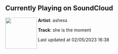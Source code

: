 ## Currently Playing on SoundCloud

[<img align="left" width="100" src="https://i1.sndcdn.com/artworks-L9vgMMqZJUD08h3G-C0dACQ-t500x500.jpg">](https://soundcloud.com/byashess/she-is-the-moment)

**Artist**: ashess 

**Track**: she is the moment

Last updated at 02/05/2023 16:38
